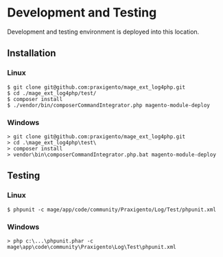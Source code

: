 # Development and Testing

Development and testing environment is deployed into this location.

## Installation

### Linux

    $ git clone git@github.com:praxigento/mage_ext_log4php.git
    $ cd ./mage_ext_log4php/test/
    $ composer install
    $ ./vendor/bin/composerCommandIntegrator.php magento-module-deploy

### Windows

    > git clone git@github.com:praxigento/mage_ext_log4php.git
    > cd .\mage_ext_log4php\test\
    > composer install
    > vendor\bin\composerCommandIntegrator.php.bat magento-module-deploy


## Testing

### Linux

    $ phpunit -c mage/app/code/community/Praxigento/Log/Test/phpunit.xml

### Windows

    > php c:\...\phpunit.phar -c mage\app\code\community\Praxigento\Log\Test\phpunit.xml
